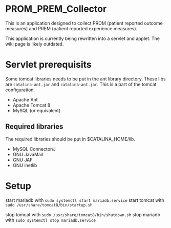 # PROM_PREM_Collector
This is an application designed to collect PROM (patient reported outcome measures) and PREM (patient reported experience measures).

This application is currently being rewritten into a servlet and applet. The wiki page is likely outdated.

# Servlet prerequisits
Some tomcat libraries needs to be put in the ant library directory. These libs are `catalina-ant.jar` and `catalina-ant.jar`. This is a part of the tomcat configuration.
+ Apache Ant
+ Apache Tomcat 8
+ MySQL (or equivalent)
## Required libraries
The required libraries should be put in $CATALINA_HOME/lib.
+ MySQL Connector/J
+ GNU JavaMail
+ GNU JAF
+ GNU inetlib

# Setup

start mariadb with `sudo systemctl start mariadb.service`
start tomcat with `sudo /usr/share/tomcat8/bin/startup.sh`

stop tomcat with `sudo /usr/share/tomcat8/bin/shutdown.sh`
stop mariadb with `sudo systemctl stop mariadb.service`